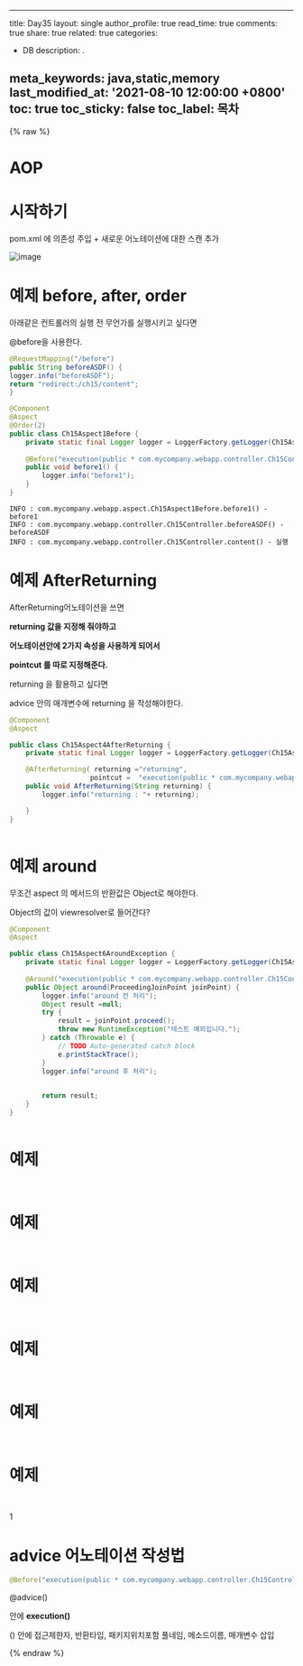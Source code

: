 

---
title: Day35
layout: single
author_profile: true
read_time: true
comments: true
share: true
related: true
categories:

- DB
description: .

meta_keywords: java,static,memory
last_modified_at: '2021-08-10 12:00:00 +0800'
toc: true
toc_sticky: false
toc_label: 목차
---

 {% raw %}



# AOP



# 시작하기 

pom.xml 에 의존성 주입 + 새로운 어노테이션에 대한 스캔 추가

![image](https://user-images.githubusercontent.com/65274952/133456487-e0ea5a8a-b38a-4e25-8d8b-9f0444804343.png)



# 예제 before, after, order

아래같은 컨트롤러의 실행 전 무언가를 실행시키고 싶다면 

@before을 사용한다.

```java
@RequestMapping("/before")
public String beforeASDF() {
logger.info("beforeASDF");
return "redirect:/ch15/content";
}

```



```java
@Component
@Aspect
@Order(2)
public class Ch15Aspect1Before {
	private static final Logger logger = LoggerFactory.getLogger(Ch15Aspect1Before.class);
	
	@Before("execution(public * com.mycompany.webapp.controller.Ch15Controller.before*(..) )")
	public void before1() {
		logger.info("before1");
	}
}

```



```
INFO : com.mycompany.webapp.aspect.Ch15Aspect1Before.before1() - before1
INFO : com.mycompany.webapp.controller.Ch15Controller.beforeASDF() - beforeASDF
INFO : com.mycompany.webapp.controller.Ch15Controller.content() - 실행
```





# 예제  AfterReturning

AfterReturning어노테이션을 쓰면



**returning 값을 지정해 줘야하고**

**어노테이션안에 2가지 속성을 사용하게 되어서**

**pointcut 를 따로 지정해준다.**



returning 을 활용하고 싶다면

advice 안의 매개변수에 returning 을 작성해야한다.

```java
@Component
@Aspect

public class Ch15Aspect4AfterReturning {
    private static final Logger logger = LoggerFactory.getLogger(Ch15Aspect4AfterReturning.class);

    @AfterReturning( returning ="returning",
                    pointcut =  "execution(public * com.mycompany.webapp.controller.Ch15Controller.after*(..))")
    public void AfterReturning(String returning) {
        logger.info("returning : "+ returning);

    }
}
```







```java

```



# 예제 around

무조건 aspect 의 메서드의 반환값은 Object로  해야한다.

Object의 값이 viewresolver로 들어간다?





```java
@Component
@Aspect

public class Ch15Aspect6AroundException {
	private static final Logger logger = LoggerFactory.getLogger(Ch15Aspect6AroundException.class);
	
	@Around("execution(public * com.mycompany.webapp.controller.Ch15Controller.aroundException(..))")
	public Object around(ProceedingJoinPoint joinPoint) {
		logger.info("around 전 처리");
		Object result =null;
		try {
			result = joinPoint.proceed();
			throw new RuntimeException("테스트 예외입니다.");
		} catch (Throwable e) {
			// TODO Auto-generated catch block
			e.printStackTrace();
		}
		logger.info("around 후 처리");

		
		return result;
	}
}
```







```java

```



# 예제



```java

```







```java

```



# 예제



```java

```







```java

```



# 예제



```java

```







```java

```



# 예제



```java

```







```java

```



# 예제



```java

```







```java

```



# 예제



```java

```







```java

```



1



# advice 어노테이션 작성법



```java
@Before("execution(public * com.mycompany.webapp.controller.Ch15Controller.before*(..) )")
```

@advice() 

안에 **execution()**

() 안에 접근제한자, 반환타입, 패키지위치포함 풀네임, 메소드이름, 매개변수 삽입









 {% endraw %}